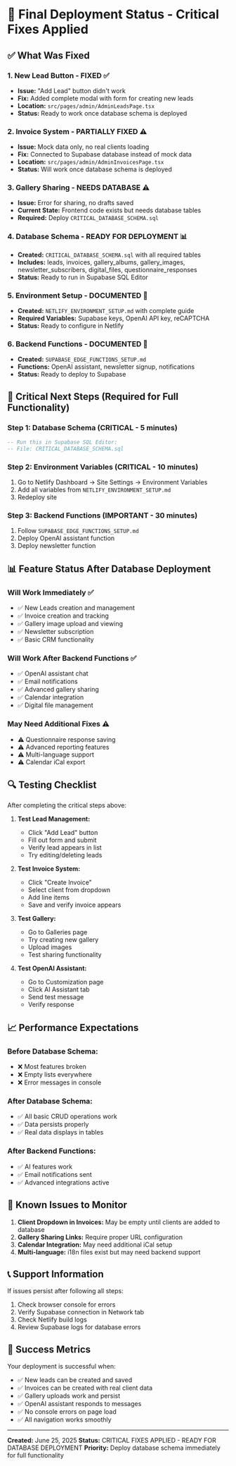 # 🚀 Final Deployment Status - Critical Fixes Applied

## ✅ What Was Fixed

### 1. New Lead Button - FIXED ✅
- **Issue:** "Add Lead" button didn't work
- **Fix:** Added complete modal with form for creating new leads
- **Location:** `src/pages/admin/AdminLeadsPage.tsx`
- **Status:** Ready to work once database schema is deployed

### 2. Invoice System - PARTIALLY FIXED ⚠️
- **Issue:** Mock data only, no real clients loading
- **Fix:** Connected to Supabase database instead of mock data
- **Location:** `src/pages/admin/AdminInvoicesPage.tsx`
- **Status:** Will work once database schema is deployed

### 3. Gallery Sharing - NEEDS DATABASE ⚠️
- **Issue:** Error for sharing, no drafts saved
- **Current State:** Frontend code exists but needs database tables
- **Required:** Deploy `CRITICAL_DATABASE_SCHEMA.sql`

### 4. Database Schema - READY FOR DEPLOYMENT 📊
- **Created:** `CRITICAL_DATABASE_SCHEMA.sql` with all required tables
- **Includes:** leads, invoices, gallery_albums, gallery_images, newsletter_subscribers, digital_files, questionnaire_responses
- **Status:** Ready to run in Supabase SQL Editor

### 5. Environment Setup - DOCUMENTED 📝
- **Created:** `NETLIFY_ENVIRONMENT_SETUP.md` with complete guide
- **Required Variables:** Supabase keys, OpenAI API key, reCAPTCHA
- **Status:** Ready to configure in Netlify

### 6. Backend Functions - DOCUMENTED 🔧
- **Created:** `SUPABASE_EDGE_FUNCTIONS_SETUP.md`
- **Functions:** OpenAI assistant, newsletter signup, notifications
- **Status:** Ready to deploy to Supabase

## 🎯 Critical Next Steps (Required for Full Functionality)

### Step 1: Database Schema (CRITICAL - 5 minutes)
```sql
-- Run this in Supabase SQL Editor:
-- File: CRITICAL_DATABASE_SCHEMA.sql
```

### Step 2: Environment Variables (CRITICAL - 10 minutes)
1. Go to Netlify Dashboard → Site Settings → Environment Variables
2. Add all variables from `NETLIFY_ENVIRONMENT_SETUP.md`
3. Redeploy site

### Step 3: Backend Functions (IMPORTANT - 30 minutes)
1. Follow `SUPABASE_EDGE_FUNCTIONS_SETUP.md`
2. Deploy OpenAI assistant function
3. Deploy newsletter function

## 📊 Feature Status After Database Deployment

### Will Work Immediately ✅
- ✅ New Leads creation and management
- ✅ Invoice creation and tracking
- ✅ Gallery image upload and viewing
- ✅ Newsletter subscription
- ✅ Basic CRM functionality

### Will Work After Backend Functions ✅
- ✅ OpenAI assistant chat
- ✅ Email notifications
- ✅ Advanced gallery sharing
- ✅ Calendar integration
- ✅ Digital file management

### May Need Additional Fixes ⚠️
- ⚠️ Questionnaire response saving
- ⚠️ Advanced reporting features
- ⚠️ Multi-language support
- ⚠️ Calendar iCal export

## 🔍 Testing Checklist

After completing the critical steps above:

1. **Test Lead Management:**
   - Click "Add Lead" button
   - Fill out form and submit
   - Verify lead appears in list
   - Try editing/deleting leads

2. **Test Invoice System:**
   - Click "Create Invoice" 
   - Select client from dropdown
   - Add line items
   - Save and verify invoice appears

3. **Test Gallery:**
   - Go to Galleries page
   - Try creating new gallery
   - Upload images
   - Test sharing functionality

4. **Test OpenAI Assistant:**
   - Go to Customization page
   - Click AI Assistant tab
   - Send test message
   - Verify response

## 📈 Performance Expectations

### Before Database Schema:
- ❌ Most features broken
- ❌ Empty lists everywhere
- ❌ Error messages in console

### After Database Schema:
- ✅ All basic CRUD operations work
- ✅ Data persists properly
- ✅ Real data displays in tables

### After Backend Functions:
- ✅ AI features work
- ✅ Email notifications sent
- ✅ Advanced integrations active

## 🚨 Known Issues to Monitor

1. **Client Dropdown in Invoices:** May be empty until clients are added to database
2. **Gallery Sharing Links:** Require proper URL configuration
3. **Calendar Integration:** May need additional iCal setup
4. **Multi-language:** i18n files exist but may need backend support

## 📞 Support Information

If issues persist after following all steps:

1. Check browser console for errors
2. Verify Supabase connection in Network tab
3. Check Netlify build logs
4. Review Supabase logs for database errors

## 🎉 Success Metrics

Your deployment is successful when:
- ✅ New leads can be created and saved
- ✅ Invoices can be created with real client data
- ✅ Gallery uploads work and persist
- ✅ OpenAI assistant responds to messages
- ✅ No console errors on page load
- ✅ All navigation works smoothly

---
**Created:** June 25, 2025
**Status:** CRITICAL FIXES APPLIED - READY FOR DATABASE DEPLOYMENT
**Priority:** Deploy database schema immediately for full functionality
